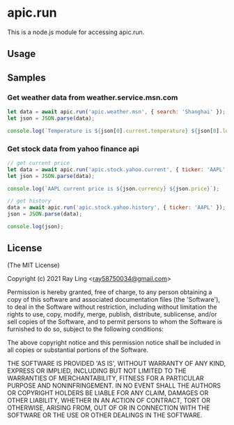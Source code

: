 # apic.run
This is a node.js module for accessing apic.run.

## Usage

## Samples

### Get weather data from weather.service.msn.com
```javascript
let data = await apic.run('apic.weather.msn', { search: 'Shanghai' });
let json = JSON.parse(data);

console.log(`Temperature is ${json[0].current.temperature} ${json[0].location.degreetype}`);
```

### Get stock data from yahoo finance api
```javascript
// get current price
let data = await apic.run('apic.stock.yahoo.current', { ticker: 'AAPL' });
let json = JSON.parse(data);

console.log(`AAPL current price is ${json.currency} ${json.price}`);

// get history
data = await apic.run('apic.stock.yahoo.history', { ticker: 'AAPL' });
json = JSON.parse(data);

console.log(json);
```

## License

(The MIT License)

Copyright (c) 2021 Ray Ling &lt;ray58750034@gmail.com&gt;

Permission is hereby granted, free of charge, to any person obtaining
a copy of this software and associated documentation files (the
'Software'), to deal in the Software without restriction, including
without limitation the rights to use, copy, modify, merge, publish,
distribute, sublicense, and/or sell copies of the Software, and to
permit persons to whom the Software is furnished to do so, subject to
the following conditions:

The above copyright notice and this permission notice shall be
included in all copies or substantial portions of the Software.

THE SOFTWARE IS PROVIDED 'AS IS', WITHOUT WARRANTY OF ANY KIND,
EXPRESS OR IMPLIED, INCLUDING BUT NOT LIMITED TO THE WARRANTIES OF
MERCHANTABILITY, FITNESS FOR A PARTICULAR PURPOSE AND NONINFRINGEMENT.
IN NO EVENT SHALL THE AUTHORS OR COPYRIGHT HOLDERS BE LIABLE FOR ANY
CLAIM, DAMAGES OR OTHER LIABILITY, WHETHER IN AN ACTION OF CONTRACT,
TORT OR OTHERWISE, ARISING FROM, OUT OF OR IN CONNECTION WITH THE
SOFTWARE OR THE USE OR OTHER DEALINGS IN THE SOFTWARE.